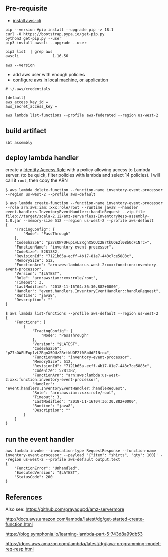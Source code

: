 Pre-requisite
--------------

- [install aws-cli](https://docs.aws.amazon.com/cli/latest/userguide/cli-install-macos.html)

```
pip --version #pip install --upgrade pip -> 18.1
curl -O https://bootstrap.pypa.io/get-pip.py
python3 get-pip.py --user
pip3 install awscli --upgrade --user

pip3 list  | grep aws
awscli               1.16.56  

aws --version
```

- add aws user with enough policies
- [configure aws in local machine, or application](https://docs.aws.amazon.com/cli/latest/userguide/cli-chap-getting-started.html)

```
# ~/.aws/credentials

[default]                                                                                                                                              
aws_access_key_id = 
aws_secret_access_key = 
```

```
aws lambda list-functions --profile aws-federated --region us-west-2
```

build artifact
----------------

```
sbt assembly
```

deploy lambda handler
----------------------

create a [Identity Access Role](https://console.aws.amazon.com/iam/home#/roles) with a policy allowing access to Lambda server.
(to be quick, filter policies with lambda and select 14 policies). I will call it `root`, then copy the ARN

```
$ aws lambda delete-function --function-name inventory-event-processor --region us-west-2 --profile aws-default

$ aws lambda create-function --function-name inventory-event-processor --role arn:aws:iam::xxx:role/root --runtime java8 --handler event.handlers.InventoryEventHandler::handleRequest --zip-file fileb://target/scala-2.12/amz-serverless-InventoryResp-assembly-1.0.jar --memory-size 512 --region us-west-2 --profile aws-default
{
    "TracingConfig": {
        "Mode": "PassThrough"
    }, 
    "CodeSha256": "pZ7sOWFUFup1vL2RgnX5OUz2BrtkUOE2l0BbUdF1Nrc=", 
    "FunctionName": "inventory-event-processor", 
    "CodeSize": 5281382, 
    "RevisionId": "7121b65a-ecff-4b17-81e7-443c7ce5883c", 
    "MemorySize": 512, 
    "FunctionArn": "arn:aws:lambda:us-west-2:xxx:function:inventory-event-processor", 
    "Version": "$LATEST", 
    "Role": "arn:aws:iam::xxx:role/root", 
    "Timeout": 3, 
    "LastModified": "2018-11-16T04:36:30.882+0000", 
    "Handler": "event.handlers.InventoryEventHandler::handleRequest", 
    "Runtime": "java8", 
    "Description": ""
}
```

```
$ aws lambda list-functions --profile aws-default --region us-west-2
{
    "Functions": [
        {
            "TracingConfig": {
                "Mode": "PassThrough"
            }, 
            "Version": "$LATEST", 
            "CodeSha256": "pZ7sOWFUFup1vL2RgnX5OUz2BrtkUOE2l0BbUdF1Nrc=", 
            "FunctionName": "inventory-event-processor", 
            "MemorySize": 512, 
            "RevisionId": "7121b65a-ecff-4b17-81e7-443c7ce5883c", 
            "CodeSize": 5281382, 
            "FunctionArn": "arn:aws:lambda:us-west-2:xxx:function:inventory-event-processor", 
            "Handler": "event.handlers.InventoryEventHandler::handleRequest", 
            "Role": "arn:aws:iam::xxx:role/root", 
            "Timeout": 3, 
            "LastModified": "2018-11-16T04:36:30.882+0000", 
            "Runtime": "java8", 
            "Description": ""
        }
    ]
}
```

run the event handler
-------------------------

```
aws lambda invoke --invocation-type RequestResponse --function-name inventory-event-processor --payload '{"item": "shirts", "qty": 100}' --region us-west-2 --profile aws-default output.text
{
    "FunctionError": "Unhandled", 
    "ExecutedVersion": "$LATEST", 
    "StatusCode": 200
}
```

References
-----------

Also see: https://github.com/prayagupd/amz-servermore

http://docs.aws.amazon.com/lambda/latest/dg/get-started-create-function.html

https://blog.symphonia.io/learning-lambda-part-5-743d8a99db53

https://docs.aws.amazon.com/lambda/latest/dg/java-programming-model-req-resp.html